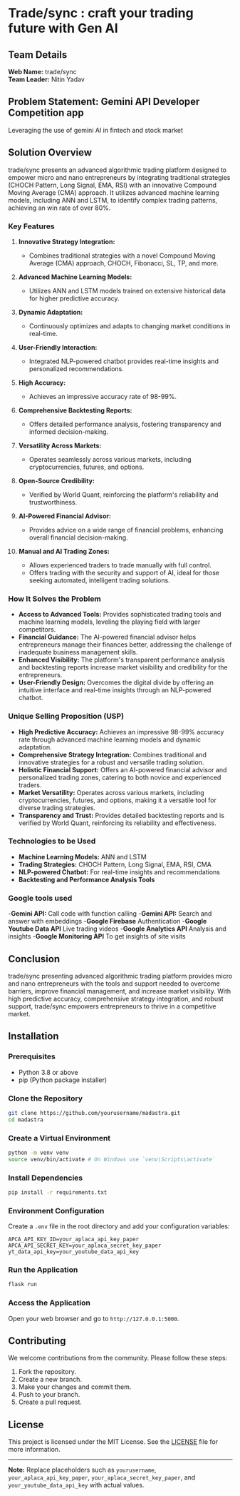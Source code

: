 # Trade/sync : craft your trading future with Gen AI

## Team Details
**Web Name:** trade/sync  
**Team Leader:** Nitin Yadav

## Problem Statement: Gemini API Developer Competition app

Leveraging the use of gemini AI in fintech and stock market

## Solution Overview

trade/sync presents an advanced algorithmic trading platform designed to empower micro and nano entrepreneurs by integrating traditional strategies (CHOCH Pattern, Long Signal, EMA, RSI) with an innovative Compound Moving Average (CMA) approach. It utilizes advanced machine learning models, including ANN and LSTM, to identify complex trading patterns, achieving an win rate of over 80%.

### Key Features

1. **Innovative Strategy Integration:**
   - Combines traditional strategies with a novel Compound Moving Average (CMA) approach, CHOCH, Fibonacci, SL, TP, and more.
   
2. **Advanced Machine Learning Models:**
   - Utilizes ANN and LSTM models trained on extensive historical data for higher predictive accuracy.
   
3. **Dynamic Adaptation:**
   - Continuously optimizes and adapts to changing market conditions in real-time.
   
4. **User-Friendly Interaction:**
   - Integrated NLP-powered chatbot provides real-time insights and personalized recommendations.
   
5. **High Accuracy:**
   - Achieves an impressive accuracy rate of 98-99%.
   
6. **Comprehensive Backtesting Reports:**
   - Offers detailed performance analysis, fostering transparency and informed decision-making.
   
7. **Versatility Across Markets:**
   - Operates seamlessly across various markets, including cryptocurrencies, futures, and options.
   
8. **Open-Source Credibility:**
   - Verified by World Quant, reinforcing the platform's reliability and trustworthiness.
   
9. **AI-Powered Financial Advisor:**
   - Provides advice on a wide range of financial problems, enhancing overall financial decision-making.
   
10. **Manual and AI Trading Zones:**
    - Allows experienced traders to trade manually with full control.
    - Offers trading with the security and support of AI, ideal for those seeking automated, intelligent trading solutions.

### How It Solves the Problem

- **Access to Advanced Tools:** Provides sophisticated trading tools and machine learning models, leveling the playing field with larger competitors.
- **Financial Guidance:** The AI-powered financial advisor helps entrepreneurs manage their finances better, addressing the challenge of inadequate business management skills.
- **Enhanced Visibility:** The platform's transparent performance analysis and backtesting reports increase market visibility and credibility for the entrepreneurs.
- **User-Friendly Design:** Overcomes the digital divide by offering an intuitive interface and real-time insights through an NLP-powered chatbot.

### Unique Selling Proposition (USP)

- **High Predictive Accuracy:** Achieves an impressive 98-99% accuracy rate through advanced machine learning models and dynamic adaptation.
- **Comprehensive Strategy Integration:** Combines traditional and innovative strategies for a robust and versatile trading solution.
- **Holistic Financial Support:** Offers an AI-powered financial advisor and personalized trading zones, catering to both novice and experienced traders.
- **Market Versatility:** Operates across various markets, including cryptocurrencies, futures, and options, making it a versatile tool for diverse trading strategies.
- **Transparency and Trust:** Provides detailed backtesting reports and is verified by World Quant, reinforcing its reliability and effectiveness.

### Technologies to be Used

- **Machine Learning Models:** ANN and LSTM
- **Trading Strategies:** CHOCH Pattern, Long Signal, EMA, RSI, CMA
- **NLP-powered Chatbot:** For real-time insights and recommendations
- **Backtesting and Performance Analysis Tools**

### Google tools used

-**Gemini API:** Call code with function calling
-**Gemini API:** Search and answer with embeddings
-**Google Firebase** Authentication
-**Google Youtube Data API** Live trading videos
-**Google Analytics API** Analysis and insights
-**Google Monitoring API** To get insights of site visits

## Conclusion

trade/sync presenting advanced algorithmic trading platform provides micro and nano entrepreneurs with the tools and support needed to overcome barriers, improve financial management, and increase market visibility. With high predictive accuracy, comprehensive strategy integration, and robust support, trade/sync empowers entrepreneurs to thrive in a competitive market.

## Installation

### Prerequisites

- Python 3.8 or above
- pip (Python package installer)

### Clone the Repository

```bash
git clone https://github.com/yourusername/madastra.git
cd madastra
```

### Create a Virtual Environment

```bash
python -m venv venv
source venv/bin/activate # On Windows use `venv\Scripts\activate`
```

### Install Dependencies

```bash
pip install -r requirements.txt
```

### Environment Configuration

Create a `.env` file in the root directory and add your configuration variables:

```env
APCA_API_KEY_ID=your_aplaca_api_key_paper
APCA_API_SECRET_KEY=your_aplaca_secret_key_paper
yt_data_api_key=your_youtube_data_api_key
```

### Run the Application

```bash
flask run
```

### Access the Application

Open your web browser and go to `http://127.0.0.1:5000`.

## Contributing

We welcome contributions from the community. Please follow these steps:

1. Fork the repository.
2. Create a new branch.
3. Make your changes and commit them.
4. Push to your branch.
5. Create a pull request.

## License

This project is licensed under the MIT License. See the [LICENSE](LICENSE) file for more information.


---

**Note:** Replace placeholders such as `yourusername`, `your_aplaca_api_key_paper`, `your_aplaca_secret_key_paper`, and `your_youtube_data_api_key` with actual values.

